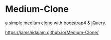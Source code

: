 # Medium-Clone
a simple medium clone with bootstrap4 & jQuery.

https://jamshidajam.github.io/Medium-Clone/
